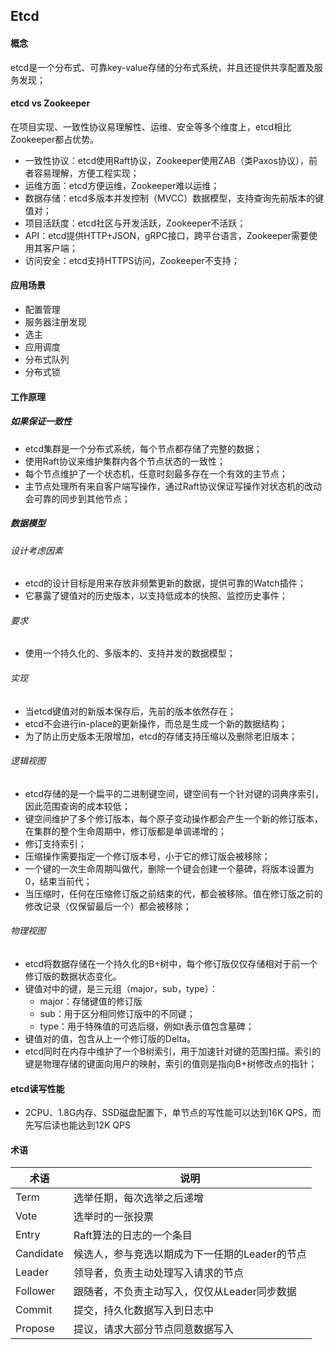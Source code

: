 ## Etcd

#### 概念

etcd是一个分布式、可靠key-value存储的分布式系统，并且还提供共享配置及服务发现；

#### etcd vs Zookeeper

在项目实现、一致性协议易理解性、运维、安全等多个维度上，etcd相比Zookeeper都占优势。

- 一致性协议：etcd使用Raft协议，Zookeeper使用ZAB（类Paxos协议），前者容易理解，方便工程实现；
- 运维方面：etcd方便运维，Zookeeper难以运维；
- 数据存储：etcd多版本并发控制（MVCC）数据模型，支持查询先前版本的键值对；
- 项目活跃度：etcd社区与开发活跃，Zookeeper不活跃；
- API：etcd提供HTTP+JSON，gRPC接口，跨平台语言，Zookeeper需要使用其客户端；
- 访问安全：etcd支持HTTPS访问，Zookeeper不支持；

#### 应用场景

- 配置管理
- 服务器注册发现
- 选主
- 应用调度
- 分布式队列
- 分布式锁

#### 工作原理

##### 如果保证一致性

- etcd集群是一个分布式系统，每个节点都存储了完整的数据；
- 使用Raft协议来维护集群内各个节点状态的一致性；
- 每个节点维护了一个状态机，任意时刻最多存在一个有效的主节点；
- 主节点处理所有来自客户端写操作，通过Raft协议保证写操作对状态机的改动会可靠的同步到其他节点；

##### 数据模型

###### 设计考虑因素

- etcd的设计目标是用来存放非频繁更新的数据，提供可靠的Watch插件；
- 它暴露了键值对的历史版本，以支持低成本的快照、监控历史事件；

###### 要求

- 使用一个持久化的、多版本的、支持并发的数据模型；

###### 实现

- 当etcd键值对的新版本保存后，先前的版本依然存在；
- etcd不会进行in-place的更新操作，而总是生成一个新的数据结构；
- 为了防止历史版本无限增加，etcd的存储支持压缩以及删除老旧版本；

###### 逻辑视图

- etcd存储的是一个扁平的二进制键空间，键空间有一个针对键的词典序索引，因此范围查询的成本较低；
- 键空间维护了多个修订版本，每个原子变动操作都会产生一个新的修订版本，在集群的整个生命周期中，修订版都是单调递增的；
- 修订支持索引；
- 压缩操作需要指定一个修订版本号，小于它的修订版会被移除；
- 一个键的一次生命周期叫做代，删除一个键会创建一个墓碑，将版本设置为0，结束当前代；
- 当压缩时，任何在压缩修订版之前结束的代，都会被移除。值在修订版之前的修改记录（仅保留最后一个）都会被移除；

###### 物理视图

- etcd将数据存储在一个持久化的B+树中，每个修订版仅仅存储相对于前一个修订版的数据状态变化。
- 键值对中的键，是三元组（major，sub，type）：
  - major：存储键值的修订版
  - sub：用于区分相同修订版中的不同键；
  - type：用于特殊值的可选后缀，例如t表示值包含墓碑；
- 键值对的值，包含从上一个修订版的Delta。
- etcd同时在内存中维护了一个B树索引，用于加速针对键的范围扫描。索引的键是物理存储的键面向用户的映射，索引的值则是指向B+树修改点的指针；

#### etcd读写性能

- 2CPU、1.8G内存、SSD磁盘配置下，单节点的写性能可以达到16K QPS，而先写后读也能达到12K QPS

#### 术语

| 术语      | 说明                                           |
| --------- | ---------------------------------------------- |
| Term      | 选举任期，每次选举之后递增                     |
| Vote      | 选举时的一张投票                               |
| Entry     | Raft算法的日志的一个条目                       |
| Candidate | 候选人，参与竞选以期成为下一任期的Leader的节点 |
| Leader    | 领导者，负责主动处理写入请求的节点             |
| Follower  | 跟随者，不负责主动写入，仅仅从Leader同步数据   |
| Commit    | 提交，持久化数据写入到日志中                   |
| Propose   | 提议，请求大部分节点同意数据写入               |

